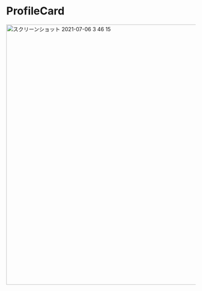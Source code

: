 # ProfileCard

<img width="694" alt="スクリーンショット 2021-07-06 3 46 15" src="https://user-images.githubusercontent.com/65272471/124509353-bf932f00-de0c-11eb-8a0e-a4eb18f37fdc.png">

